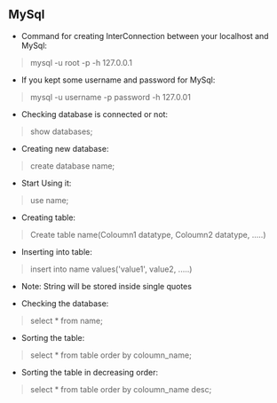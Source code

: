 ## MySql

* Command for creating InterConnection between your localhost and MySql:
 > mysql -u root -p -h 127.0.0.1
 
* If you kept some username and password for MySql:
 > mysql -u username -p password -h 127.0.01
 
* Checking database is connected or not:
 > show databases;
 
* Creating new database:
 > create database name;
 
* Start Using it:
 > use name;
 
* Creating table:
 > Create table name(Coloumn1 datatype, Coloumn2 datatype, .....)

* Inserting into table:
 > insert into name values('value1', value2, .....)
 
* Note: String will be stored inside single quotes

* Checking the database:
 > select * from name;
 
* Sorting the table:
 > select * from table order by coloumn_name;

* Sorting the table in decreasing order:
 > select * from table order by coloumn_name desc;
